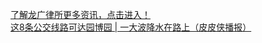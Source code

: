   
[了解龙广律所更多资讯，点击进入！](http://www.dianyue.me/archives/528/tmzn97lpdjx53e2q/)  
[这8条公交线路可达园博园 | 一大波降水在路上（皮皮侠播报）](http://www.dianyue.me/archives/780/2nwgwirp947cfw2a/)